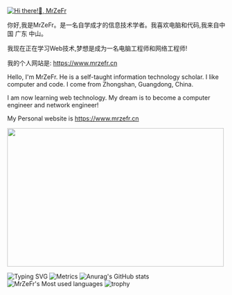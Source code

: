 [![Hi there!👋, MrZeFr](https://pimp-my-readme.webapp.io/pimp-my-readme/wavy-banner?subtitle=MrZeFr&title=Hi%20there%21👋)](https://mrzefr.cn)

你好,我是MrZeFr。是一名自学成才的信息技术学者。我喜欢电脑和代码,我来自中国 广东 中山。

我现在正在学习Web技术,梦想是成为一名电脑工程师和网络工程师!

我的个人网站是: https://www.mrzefr.cn

Hello, I'm MrZeFr. He is a self-taught information technology scholar. I like computer and code. I come from Zhongshan, Guangdong, China.

I am now learning web technology. My dream is to become a computer engineer and network engineer!

My Personal website is https://www.mrzefr.cn

<img src="https://cdn.mrzefr.cn/code.gif" width="500" height="320" style="max-width: 100%;">

<!---
SYSTEMWindows11/SYSTEMWindows11 is a ✨ special ✨ repository because its `README.md` (this file) appears on your GitHub profile.
You can click the Preview link to take a look at your changes.
--->

![Typing SVG](https://readme-typing-svg.herokuapp.com/?lines=Hello+World;Welcome;Welcome+to+MrZeFr's+GitHub+HomePage!)
![Metrics](https://metrics.lecoq.io/Hi-MrZeFr?template=classic&config.timezone=Asia%2FShanghai)
![Anurag's GitHub stats](https://github-readme-stats.vercel.app/api?username=Hi-MrZeFr)
![MrZeFr's Most used languages](https://github-readme-stats.vercel.app/api/top-langs/?username=Hi-MrZeFr&layout=compact&hide_border=true&langs_count=10)
![trophy](https://github-profile-trophy.vercel.app/?username=Hi-MrZeFr)




